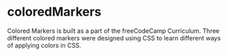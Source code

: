 # coloredMarkers
Colored Markers is built as a part of the freeCodeCamp Curriculum. Three different colored markers were designed using CSS to learn different ways of applying colors in CSS.
